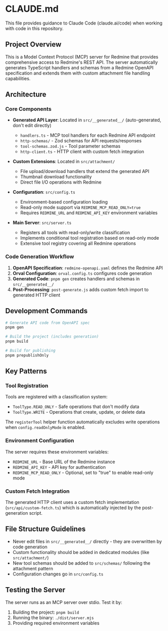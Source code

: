 # CLAUDE.md

This file provides guidance to Claude Code (claude.ai/code) when working with code in this repository.

## Project Overview

This is a Model Context Protocol (MCP) server for Redmine that provides comprehensive access to Redmine's REST API. The server automatically generates TypeScript handlers and schemas from a Redmine OpenAPI specification and extends them with custom attachment file handling capabilities.

## Architecture

### Core Components

- **Generated API Layer**: Located in `src/__generated__/` (auto-generated, don't edit directly)
  - `handlers.ts` - MCP tool handlers for each Redmine API endpoint
  - `http-schemas/` - Zod schemas for API requests/responses
  - `tool-schemas.zod.js` - Tool parameter schemas
  - `http-client.ts` - HTTP client with custom fetch integration

- **Custom Extensions**: Located in `src/attachment/`
  - File upload/download handlers that extend the generated API
  - Thumbnail download functionality
  - Direct file I/O operations with Redmine

- **Configuration**: `src/config.ts`
  - Environment-based configuration loading
  - Read-only mode support via `REDMINE_MCP_READ_ONLY=true`
  - Requires `REDMINE_URL` and `REDMINE_API_KEY` environment variables

- **Main Server**: `src/server.ts`
  - Registers all tools with read-only/write classification
  - Implements conditional tool registration based on read-only mode
  - Extensive tool registry covering all Redmine operations

### Code Generation Workflow

1. **OpenAPI Specification**: `redmine-openapi.yaml` defines the Redmine API
2. **Orval Configuration**: `orval.config.ts` configures code generation
3. **Generated Code**: `pnpm gen` creates handlers and schemas in `src/__generated__/`
4. **Post-Processing**: `post-generate.js` adds custom fetch import to generated HTTP client

## Development Commands

```bash
# Generate API code from OpenAPI spec
pnpm gen

# Build the project (includes generation)
pnpm build

# Build for publishing
pnpm prepublishOnly
```

## Key Patterns

### Tool Registration
Tools are registered with a classification system:
- `ToolType.READ_ONLY` - Safe operations that don't modify data
- `ToolType.WRITE` - Operations that create, update, or delete data

The `registerTool` helper function automatically excludes write operations when `config.readOnlyMode` is enabled.

### Environment Configuration
The server requires these environment variables:
- `REDMINE_URL` - Base URL of the Redmine instance
- `REDMINE_API_KEY` - API key for authentication
- `REDMINE_MCP_READ_ONLY` - Optional, set to "true" to enable read-only mode

### Custom Fetch Integration
The generated HTTP client uses a custom fetch implementation (`src/api/custom-fetch.ts`) which is automatically injected by the post-generation script.

## File Structure Guidelines

- Never edit files in `src/__generated__/` directly - they are overwritten by code generation
- Custom functionality should be added in dedicated modules (like `src/attachment/`)
- New tool schemas should be added to `src/schemas/` following the attachment pattern
- Configuration changes go in `src/config.ts`

## Testing the Server

The server runs as an MCP server over stdio. Test it by:
1. Building the project: `pnpm build`
2. Running the binary: `./dist/server.mjs`
3. Providing required environment variables
